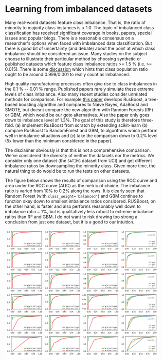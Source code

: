 # Learning from imbalanced datasets

Many real-world datasets feature class imbalance. That is, the ratio of minority to majority class instances
is < 1.0. The topic of imbalanced class classification has received significant coverage in books, papers,
special issues and popular blogs. There is a reasonable consensus on a researcher's options when faced
with imbalanced data classification. But there is good bit of uncertainty (and debate) about the point
at which class imbalance should be considered an issue. Many studies on the subject choose to illustrate
their particular method by choosing synthetic or published datasets which feature class imbalance ratios
\>= 1.5 % (i.e. >= 0.015). There is some [discussion](https://stats.stackexchange.com/a/133385/92277)
which hints that class population ratio ought to be around 0.999/0.001 to really count as imbalanced.

High quality manufacturing processes often give rise to class imbalances in the 0.1 % -- 0.01 % range. Published
papers rarely simulate these extreme levels of class imbalance. Also many recent studies consider unrelated
methods for comparison. For example [this paper](https://bit.ly/2JkbmKN) develops RusBoost, a tree-based
boosting algorithm and compares to Naive Bayes, AdaBoost and SMOTE, but doesnt compare the new algorithm with Random
Forests (RF) or GBM, which would be our goto alternatives. Also the paper only goes down to imbalance level
of 1.3%. The goal of this study is therefore three-fold. (a) implement RusBoost from scratch by extending
scikit-learn (b) compare RusBoost to RandomForest and GBM, to algorithms which perform well in imbalance
situations and (c) take the comparison down to 0.2% level (5x lower than the minimum considered in the paper).

The disclaimer obviously is that this is not a comprehensive comparison. We've considered
the diversity of neither the datasets nor the metrics. We consider only one dataset (the
`SATIMG` dataset from UCI) and get different imbalance ratios by downsampling the minority
class. Given more time, the natural thing to do would be to run the tests on other datasets.

The figure below shows the results of comparison using the ROC curve and area under the ROC curve (AUC)
as the metric of choice. The imbalance ratio is varied from 10% to 0.2% along the rows. It is clearly seen
that Random Forest (with `class_weight='balanced'`) and GBM continue to function okay down to smallest
imbalance ratios considered. RUSBoost, on the other hand, is faster and also performs reasonably well down
to imbalance ratio ~ 1%, but is qualitatively less robust to extreme imbalance ratios than RF and GBM. I do
not want to risk drawing too strong a conclusion from just one dataset, but it is a good to our intuition.

![results](img/results.png) 




